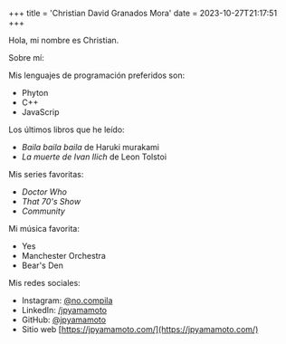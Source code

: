 +++
title = 'Christian David Granados Mora'
date = 2023-10-27T21:17:51
+++

Hola, mi nombre es Christian.

Sobre mí:

Mis lenguajes de programación preferidos son:
- Phyton
- C++
- JavaScrip

Los últimos libros que he leído:
- *Baila baila baila* de Haruki murakami
- *La muerte de Ivan Ilich* de Leon Tolstoi

Mis series favoritas:
- *Doctor Who*
- *That 70's Show*
- *Community*

Mi música favorita:
- Yes
- Manchester Orchestra
- Bear's Den

Mis redes sociales:
- Instagram: [@no.compila](https://www.instagram.com/no.compila/)
- LinkedIn: [/jpyamamoto](https://www.linkedin.com/in/jpyamamoto/)
- GitHub: [@jpyamamoto](https://github.com/jpyamamoto/)
- Sitio web [https://jpyamamoto.com/](https://jpyamamoto.com/)
